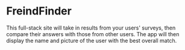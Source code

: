 # FreindFinder
This full-stack site will take in results from your users' surveys, then compare their answers with those from other users. The app will then display the name and picture of the user with the best overall match.
